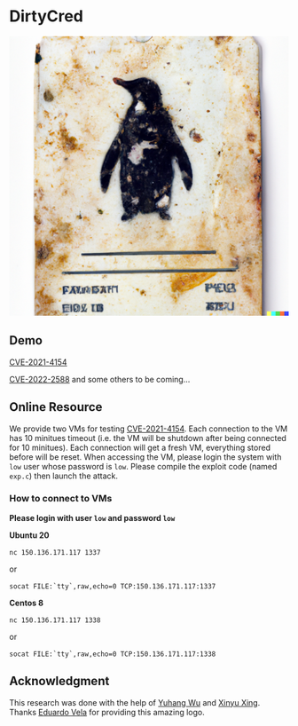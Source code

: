 # DirtyCred

![](./img/DirtyCred.png)



## Demo
[CVE-2021-4154](https://github.com/Markakd/CVE-2021-4154)

[CVE-2022-2588](https://github.com/Markakd/CVE-2022-2588) and some others to be coming...

## Online Resource

We provide two VMs for testing [CVE-2021-4154](https://github.com/Markakd/CVE-2021-4154). Each connection to the VM has 10 minitues timeout (i.e. the VM will be shutdown after being connected for 10 minitues). Each connection will get a fresh VM, everything stored before will be reset. When accessing the VM, please login the system with `low` user whose password is `low`. Please compile the exploit code (named `exp.c`) then launch the attack.

### How to connect to VMs

**Please login with user `low` and password `low`**

**Ubuntu 20**
```
nc 150.136.171.117 1337
```
or
```
socat FILE:`tty`,raw,echo=0 TCP:150.136.171.117:1337
```

**Centos 8**
```
nc 150.136.171.117 1338
```
or
```
socat FILE:`tty`,raw,echo=0 TCP:150.136.171.117:1338
```

## Acknowledgment

This research was done with the help of [Yuhang Wu](https://twitter.com/wupco1996) and [Xinyu Xing](https://twitter.com/xingxinyu). Thanks [Eduardo Vela](https://twitter.com/sirdarckcat) for providing this amazing logo.

